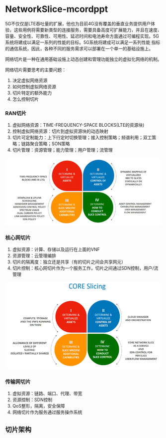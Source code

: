 # NetworkSlice-mcordppt
5G不仅仅是LTE吞吐量的扩展，他也为目前4G没有覆盖的垂直业务提供用户体验，这些用例将需要新类型的连接服务，需要具备高度可扩展能力，并且在速度、容量、安全性、可靠性、可用性、延迟时间和电池寿命方面通过可编程实现。5G系统将建成以满足一系列的性能的目标。5G系统将建成可以满足一系列性能
指标的通信系统，因此，各种不同的服务需求可以部署在一个单一的基础设施上。

网络切片是一种在通用基础设施上动态创建和管理功能独立的虚拟化网络的机制。

网络切片需要思考的主要问题：
1. 决定虚拟网络资源
2. 如何控制虚拟网络资源
3. 切片特定的额外能力
4. 怎么控制切片
### RAN切片

1. 虚拟网络资源：TIME-FREQUENCY-SPACE BLOCKS(LTE的资源块)
2. 控制虚拟网络资源：切片到虚拟资源块的动态映射
3. 切片可定制能力：上下行定时切换管理；接入控制策略；频谱利用；双工策略；链路聚合策略；SON策略
4. 切片管理：资源管理；能力管理；用户管理；流管理

![image](https://github.com/sisifighting/NetworkSlice-mcord/blob/master/image/RANSlice.PNG)
### 核心网切片

1. 虚拟资源：计算、存储以及运行在上面的VNF
2. 资源管理：云管理编排
3. 切片的隔离度：独立还是共享（有的切片之间会共享网元）
4. 切片控制：核心网切片作为一个服务工作，切片之间通过SDN控制，用户/流管理

![image](https://github.com/sisifighting/NetworkSlice-mcord/blob/master/image/CORE.PNG)

### 传输网切片

1. 虚拟资源：链路、端口、代理、带宽
2. 资源控制：SDN控制
3. QoS整形，隔离，安全保障
4. 网络切片作为服务通过服务操作系统

## 切片架构






